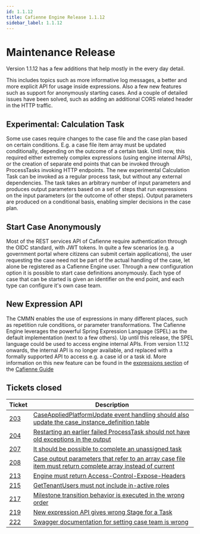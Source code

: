 ```yaml
---
id: 1.1.12
title: Cafienne Engine Release 1.1.12
sidebar_label: 1.1.12
---
```


# Maintenance Release

Version 1.1.12 has a few additions that help mostly in the every day detail.

This includes topics such as more informative log messages, a better and more explicit API for usage inside expressions.
Also a few new features such as support for anonymously starting cases.
And a couple of detailed issues have been solved, such as adding an additional CORS related header in the HTTP traffic.

## Experimental: Calculation Task
Some use cases require changes to the case file and the case plan based on certain conditions. E.g. a case file item array must be updated conditionally, depending on the outcome of a certain task.
Until now, this required either extremely complex expressions (using engine internal APIs), or the creation of separate end points that can be invoked through ProcessTasks invoking HTTP endpoints.
The new experimental Calculation Task can be invoked as a regular process task, but without any external dependencies. The task takes an arbitrary number of input parameters and produces output parameters based on a set of steps that run expressions on the input parameters (or the outcome of other steps).
Output parameters are produced on a conditional basis, enabling simpler decisions in the case plan.   

## Start Case Anonymously
Most of the REST services API of Cafienne require authentication through the OIDC standard, with JWT tokens.
In quite a few scenarios (e.g. a government portal where citizens can submit certain applications), the user requesting the case need not be part of the actual handling of the case, let alone be registered as a Cafienne Engine user.
Through a new configuration option it is possible to start case definitions anonymously. Each type of case that can be started is given an identifier on the end point, and each type can configure it's own case team.

## New Expression API
The CMMN enables the use of expressions in many different places, such as repetition rule conditions, or parameter transformations.
The Cafienne Engine leverages the powerful Spring Expression Language (SPEL) as the default implementation (next to a few others).
Up until this release, the SPEL language could be used to access engine internal APIs. From version 1.1.12 onwards, the internal API is no longer available, and replaced with a formally supported API to access e.g. a case id or a task id. More information on this new feature can be found in the [expressions section](https://guide.cafienne.io/docs/ide/expressions.html) of the [Cafienne Guide](https://guide.cafienne.io)


## Tickets closed

| Ticket   | Description |
|----------|-------------|
| [203](https://github.com/cafienne/cafienne-engine/issues/203) | [CaseAppliedPlatformUpdate event handling should also update the case_instance_definition table](https://github.com/cafienne/cafienne-engine/issues/203)
| [204](https://github.com/cafienne/cafienne-engine/issues/204) | [Restarting an earlier failed ProcessTask should not have old exceptions in the output](https://github.com/cafienne/cafienne-engine/issues/204)
| [207](https://github.com/cafienne/cafienne-engine/issues/207) | [It should be possible to complete an unassigned task](https://github.com/cafienne/cafienne-engine/issues/207)
| [208](https://github.com/cafienne/cafienne-engine/issues/208) | [Case output parameters that refer to an array case file item must return complete array instead of current](https://github.com/cafienne/cafienne-engine/issues/208)
| [213](https://github.com/cafienne/cafienne-engine/issues/213) | [Engine must return Access-Control-Expose-Headers](https://github.com/cafienne/cafienne-engine/issues/213)
| [215](https://github.com/cafienne/cafienne-engine/issues/215) | [GetTenantUsers must not include in-active roles](https://github.com/cafienne/cafienne-engine/issues/215)
| [217](https://github.com/cafienne/cafienne-engine/issues/217) | [Milestone transition behavior is executed in the wrong order](https://github.com/cafienne/cafienne-engine/issues/217)
| [219](https://github.com/cafienne/cafienne-engine/issues/219) | [New expression API gives wrong Stage for a Task](https://github.com/cafienne/cafienne-engine/issues/219)
| [222](https://github.com/cafienne/cafienne-engine/issues/222) | [Swagger documentation for setting case team is wrong](https://github.com/cafienne/cafienne-engine/issues/222)

